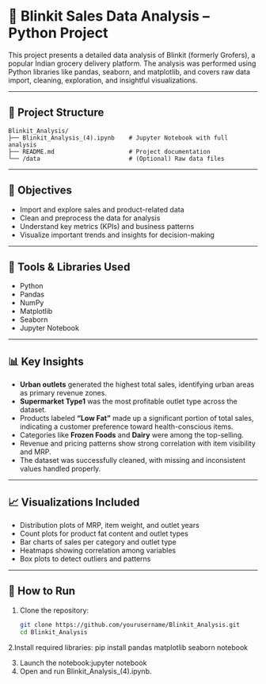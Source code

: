 # 🛒 Blinkit Sales Data Analysis – Python Project

This project presents a detailed data analysis of Blinkit (formerly Grofers), a popular Indian grocery delivery platform. The analysis was performed using Python libraries like pandas, seaborn, and matplotlib, and covers raw data import, cleaning, exploration, and insightful visualizations.

---

## 📁 Project Structure
```
Blinkit_Analysis/
├── Blinkit_Analysis_(4).ipynb    # Jupyter Notebook with full analysis
├── README.md                     # Project documentation
└── /data                         # (Optional) Raw data files
```

---

## 📌 Objectives

- Import and explore sales and product-related data
- Clean and preprocess the data for analysis
- Understand key metrics (KPIs) and business patterns
- Visualize important trends and insights for decision-making

---

## 🧰 Tools & Libraries Used

- Python
- Pandas
- NumPy
- Matplotlib
- Seaborn
- Jupyter Notebook

---

## 📊 Key Insights

- **Urban outlets** generated the highest total sales, identifying urban areas as primary revenue zones.
- **Supermarket Type1** was the most profitable outlet type across the dataset.
- Products labeled **“Low Fat”** made up a significant portion of total sales, indicating a customer preference toward health-conscious items.
- Categories like **Frozen Foods** and **Dairy** were among the top-selling.
- Revenue and pricing patterns show strong correlation with item visibility and MRP.
- The dataset was successfully cleaned, with missing and inconsistent values handled properly.

---

## 📈 Visualizations Included

- Distribution plots of MRP, item weight, and outlet years
- Count plots for product fat content and outlet types
- Bar charts of sales per category and outlet type
- Heatmaps showing correlation among variables
- Box plots to detect outliers and patterns

---

## 🚀 How to Run

1. Clone the repository:
   ```bash
   git clone https://github.com/yourusername/Blinkit_Analysis.git
   cd Blinkit_Analysis

2.Install required libraries: pip install pandas matplotlib seaborn notebook

3. Launch the notebook:jupyter notebook
4. Open and run Blinkit_Analysis_(4).ipynb.

